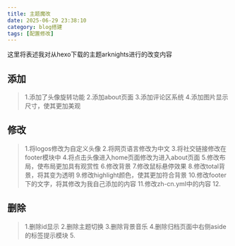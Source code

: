```yaml
---
title: 主题魔改
date: 2025-06-29 23:38:10
category: blog搭建
tags: [配置修改]
---
```

这里将表述我对从hexo下载的主题arknights进行的改变内容
## 添加
>1.添加了头像旋转功能
>2.添加about页面
>3.添加评论区系统
>4.添加图片显示尺寸，使其更加美观
## 修改
>1.将logos修改为自定义头像
>2.将网页语言修改为中文
>3.将社交链接修改在footer模块中
>4.将点击头像进入home页面修改为进入about页面
>5.修改布局，使布局更加具有观赏性
>6.修改背景
>7.修改鼠标悬停效果
>8.修改total背景，将其变为透明
>9.修改highlight颜色，使其更加符合背景
>10.修改footer下的文字，将其修改为我自己添加的内容
>11.修改zh-cn.yml中的内容
>12.
## 删除
>1.删除id显示
>2.删除主题切换
>3.删除背景音乐
>4.删除归档页面中右侧aside的标签提示模块
>5.


